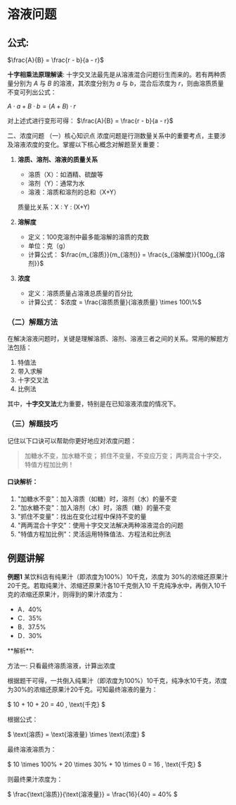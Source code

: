# 溶液问题

## 公式:

$\frac{A}{B} = \frac{r - b}{a - r}$

**十字相乘法原理解读**: 十字交叉法最先是从溶液混合问题衍生而来的。若有两种质量分别为 $A$ 与 $B$ 的溶液，其浓度分别为 $a$ 与 $b$，混合后浓度为 $r$，则由溶质质量不变可列出公式：

$A \cdot a + B \cdot b = (A + B) \cdot r$

对上述式进行变形可得：
$\frac{A}{B} = \frac{r - b}{a - r}$


二、浓度问题 
（一）核心知识点 
浓度问题是行测数量关系中的重要考点，主要涉及溶液浓度的变化。掌握以下核心概念对解题至关重要：

1. **溶质、溶剂、溶液的质量关系**

   - 溶质（X）：如酒精、硫酸等
   - 溶剂（Y）：通常为水
   - 溶液：溶质和溶剂的总和（X+Y）

   质量比关系：X : Y : (X+Y)

2. **溶解度**

   - 定义：100克溶剂中最多能溶解的溶质的克数
   - 单位：克（g）
   - 计算公式：
     $\frac{m_{溶质}}{m_{溶剂}} = \frac{s_{溶解度}}{100g_{溶剂}}$

3. **浓度**

   - 定义：溶质质量占溶液总质量的百分比
   - 计算公式：
     $浓度 = \frac{溶质质量}{溶液质量} \times 100\%$

### （二）解题方法

在解决溶液问题时，关键是理解溶质、溶剂、溶液三者之间的关系。常用的解题方法包括：

1. 特值法
2. 带入求解
3. 十字交叉法
4. 比例法

其中，**十字交叉法**尤为重要，特别是在已知溶液浓度的情况下。

### （三）解题技巧

记住以下口诀可以帮助你更好地应对浓度问题：

> 加糖水不变，加水糖不变；
> 抓住不变量，不变应万变；
> 两两混合十字交，特值方程加比例！

#### 口诀解析：

1. "加糖水不变"：加入溶质（如糖）时，溶剂（水）的量不变
2. "加水糖不变"：加入溶剂（水）时，溶质（糖）的量不变
3. "抓住不变量"：找出在变化过程中保持不变的量
4. "两两混合十字交"：使用十字交叉法解决两种溶液混合的问题
5. "特值方程加比例"：灵活运用特殊值法、方程法和比例法


## 例题讲解

**例题1**
某饮料店有纯果汁（即浓度为100%）10千克，浓度为
30%的浓缩还原果汁20千克。若取纯果汁、浓缩还原果汁各10千克倒入10
千克纯净水中，再倒入10千克的浓缩还原果汁，则得到的果汁浓度为： 

- A．40%                
- C．35%                
- B．37.5%  
- D．30% 

<BlurredAnswer>
**解析**:

方法一: 只看最终溶质溶液，计算出浓度

根据题干可得，一共倒入纯果汁（即浓度为100%）10千克，纯净水10千克，浓度为30%的浓缩还原果汁20千克。可知最终溶液的量为：

$
10 + 10 + 20 = 40 \, \text{千克}
$

根据公式：

$
\text{溶质} = \text{溶液量} \times \text{浓度}
$

最终溶液溶质为：

$
10 \times 100\% + 20 \times 30\% + 10 \times 0 = 16 \, \text{千克}
$

则最终果汁浓度为：

$
\frac{\text{溶质}}{\text{溶液量}} = \frac{16}{40} = 40\%
$

</BlurredAnswer>